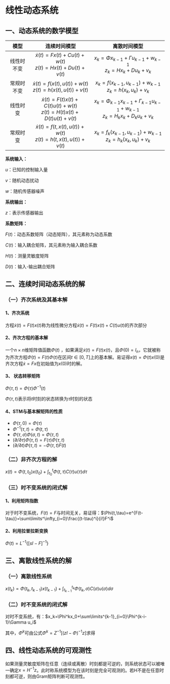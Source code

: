 # 线性动态系统

## 一、动态系统的数学模型

|    模型    |                         连续时间模型                         |                         离散时间模型                         |
| :--------: | :----------------------------------------------------------: | :----------------------------------------------------------: |
| 线性时不变 |   $\dot{x}(t)=Fx(t)+Cu(t)+w(t)$<br>$z(t)=Hx(t)+Du(t)+v(t)$   | $x_k=\Phi x_{k-1}+\Gamma u_{k-1}+w_{k-1}$<br>$z_k=Hx_k+Du_k+v_k$ |
| 常规时不变 |  $\dot{x}(t)=f(x(t),u(t))+w(t)$<br>$z(t)=h(x(t),u(t))+v(t)$  |   $x_k=f(x_{k-1},u_{k-1})+w_{k-1}$<br>$z_k=h(x_k,u_k)+v_k$   |
|  线性时变  | $\dot{x}(t)=F(t)x(t)+C(t)u(t)+w(t)$<br>$z(t)=H(t)x(t)+D(t)u(t)+v(t)$ | $x_k=\Phi_{k-1}x_{k-1}+\Gamma_{k-1}u_{k-1}+w_{k-1}$<br>$z_k=H_kx_k+D_ku_k+v_k$ |
|  常规时变  | $\dot{x}(t)=f(t,x(t),u(t))+w(t)$<br>$z(t)=h(t,x(t),u(t))+v(t)$ | $x_k=f_k(x_{k-1},u_{k-1})+w_{k-1}$<br>$z_k=h_k(x_k,u_k)+v_k$ |

**系统输入：**

$u$：已知的控制输入量

$v$：随机动态扰动

$w$：随机传感器噪声

**系统输出：**

$z$：表示传感器输出

**系数矩阵：**

$F(t)$：动态系数矩阵（动态矩阵），其元素称为动态系数

$C(t)$：输入耦合矩阵，其元素称为输入耦合系数

$H(t)$：测量灵敏度矩阵

$D(t)$：输入-输出耦合矩阵

## 二、连续时间动态系统的解

### （一）齐次系统及其基本解

#### 1、齐次系统

方程$\dot{x}(t)=F(t)x(t)$称为线性微分方程$\dot{x}(t)=F(t)x(t)+C(t)u(t)$的齐次部分

#### 2、齐次方程的基本解

一个$n\times n$维矩阵值函数$\Phi(t)$ ，如果满足$\dot{x}(t)=F(t)x(t)$，且$\Phi(0)=I_n$，它就被称为齐次方程$\dot{\Phi}(t)=F(t)\Phi(t)$在区间$t\in[0,T]$上的基本解。易证得$x(t)=\Phi(t)x(0)$是齐次方程$\dot{x}=Fx$在初始值为$x(0)$时的解。

#### 3、 状态转移矩阵

$\Phi(\tau,t)=\Phi(\tau)\Phi^{-1}(t)$

$\Phi(\tau,t)$表示将$t$时刻的状态转换为$\tau$时刻的状态

#### 4、STM与基本解矩阵的性质

* $\Phi(\tau,0)=\Phi(\tau)$
* $\Phi^{-1}(\tau,t)=\Phi(t,\tau)$
* $\Phi(\tau,\sigma)\Phi(\sigma,t)=\Phi(\tau,t)$
* $(\partial/\partial\tau)\Phi(\tau,t)=F(\tau)\Phi(\tau,t)$
* $(\partial/\partial t)\Phi(\tau,t)=-\Phi(\tau,t)F(t)$

### （二）非齐次方程的解

$x(t)=\Phi(t,t_0)x(t_0)+\int^t_{t_0}\Phi(t,\tau)C(\tau)u(\tau)d\tau$

### （三）时不变系统的闭式解

#### 1、利用矩阵指数

对于时不变系统，$F(t)=F$与时间无关，易证得：$\Phi(t,\tau)=e^{F(t-\tau)}=\sum\limits^\infty_{i=0}\frac{(t-\tau)^i}{i!}F^i$

#### 2、利用拉普拉斯变换

$\Phi(t)=L^{-1}\{[sI-F]^{-1}\}$

## 三、离散线性系统的解

### （一）离散线性系统

$x(t_k)=\Phi(t_k,t_{k-1})x(t_{k-1})+\int^{t_k}_{t_{k-1}}\Phi(t_k,\sigma)C(\sigma)u(\sigma)d\sigma$

### （二）时不变系统的闭式解

对时不变系统，有：$x_k=\Phi^kx_0+\sum\limits^{k-1}_{i=0}\Phi^{k-i-1}\Gamma u_i$

其中，$\Phi^k$可由公式$\Phi^k=Z^{-1}[(zI-\Phi)^{-1}z]$求得

## 四、线性动态系统的可观测性

如果测量灵敏度矩阵在任意（连续或离散）时刻都是可逆的，则系统状态可以被唯一确定$x=H^{-1}z$。此时称系统模型为在该时刻是完全可观测的。若H不是在任意时刻都可逆，则由Gram矩阵判断可观测性。

